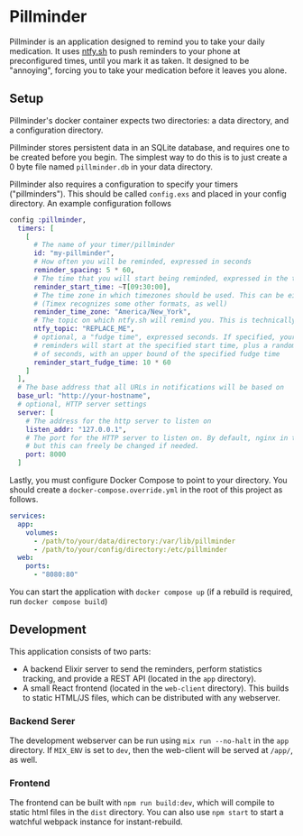 # Pillminder

Pillminder is an application designed to remind you to take your daily
medication. It uses [ntfy.sh](https://ntfy.sh/) to push reminders to your phone
at preconfigured times, until you mark it as taken. It designed to be
"annoying", forcing you to take your medication before it leaves you alone.

## Setup

Pillminder's docker container expects two directories: a data directory, and a
configuration directory.

Pillminder stores persistent data in an SQLite database, and requires one to be
created before you begin. The simplest way to do this is to just create a 0
byte file named `pillminder.db` in your data directory.

Pillminder also requires a configuration to specify your timers
("pillminders"). This should be called `config.exs` and placed in your config
directory. An example configuration follows

```elixir
config :pillminder,
  timers: [
    [
      # The name of your timer/pillminder
      id: "my-pillminder",
      # How often you will be reminded, expressed in seconds
      reminder_spacing: 5 * 60,
      # The time that you will start being reminded, expressed in the timezone in which this application runs.
      reminder_start_time: ~T[09:30:00],
      # The time zone in which timezones should be used. This can be either :local or a standard timezone string
      # (Timex recognizes some other formats, as well)
      reminder_time_zone: "America/New_York",
      # The topic on which ntfy.sh will remind you. This is technically public, so pick something sufficiently random.
      ntfy_topic: "REPLACE_ME",
      # optional, a "fudge time", expressed seconds. If specified, your
      # reminders will start at the specified start time, plus a random number
      # of seconds, with an upper bound of the specified fudge time
      reminder_start_fudge_time: 10 * 60
    ]
  ],
  # The base address that all URLs in notifications will be based on
  base_url: "http://your-hostname",
  # optional, HTTP server settings
  server: [
    # The address for the http server to listen on
    listen_addr: "127.0.0.1",
    # The port for the HTTP server to listen on. By default, nginx in the `web` container points to port 8000,
    # but this can freely be changed if needed.
    port: 8000
  ]
```

Lastly, you must configure Docker Compose to point to your directory. You
should create a `docker-compose.override.yml` in the root of this project as
follows.

```yml
services:
  app:
    volumes:
      - /path/to/your/data/directory:/var/lib/pillminder
      - /path/to/your/config/directory:/etc/pillminder
  web:
    ports:
      - "8080:80"
```

You can start the application with `docker compose up` (if a rebuild is required, run `docker compose build`)

## Development

This application consists of two parts:

- A backend Elixir server to send the reminders, perform statistics tracking,
  and provide a REST API (located in the `app` directory).
- A small React frontend (located in the `web-client` directory). This builds
  to static HTML/JS files, which can be distributed with any webserver.

### Backend Serer

The development webserver can be run using `mix run --no-halt` in the `app`
directory. If `MIX_ENV` is set to `dev`, then the web-client will be served at
`/app/`, as well.

### Frontend

The frontend can be built with `npm run build:dev`, which will compile to
static html files in the `dist` directory. You can also use `npm start` to
start a watchful webpack instance for instant-rebuild.
